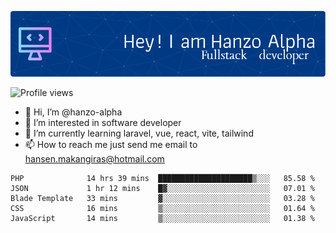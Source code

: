 ![Header](./github-header-image.png)

![Profile views](https://gpvc.arturio.dev/hanzo-alpha)

- 👋 Hi, I’m @hanzo-alpha
- 👀 I’m interested in software developer
- 🌱 I’m currently learning laravel, vue, react, vite, tailwind
- 📫 How to reach me just send me email to hansen.makangiras@hotmail.com 

<!---
hanzo-alpha/hanzo-alpha is a ✨ special ✨ repository because its `README.md` (this file) appears on your GitHub profile.
You can click the Preview link to take a look at your changes.
--->

<!--START_SECTION:waka-->

```text
PHP              14 hrs 39 mins  █████████████████████▒░░░   85.58 %
JSON             1 hr 12 mins    █▓░░░░░░░░░░░░░░░░░░░░░░░   07.01 %
Blade Template   33 mins         ▓░░░░░░░░░░░░░░░░░░░░░░░░   03.28 %
CSS              16 mins         ▒░░░░░░░░░░░░░░░░░░░░░░░░   01.64 %
JavaScript       14 mins         ▒░░░░░░░░░░░░░░░░░░░░░░░░   01.38 %
```

<!--END_SECTION:waka-->
